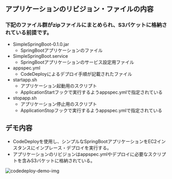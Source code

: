 ## アプリケーションのリビジョン・ファイルの内容
### 下記のファイル群がzipファイルにまとめられ、S3バケットに格納されている前提です。
- SimpleSpringBoot-0.1.0.jar
  - SpringBootアプリケーションのファイル
- SimpleSpringBoot.service
  - SpringBootアプリケーションのサービス設定用ファイル
- appspec.yml
  - CodeDeployによるデプロイ手順が記載されたファイル
- startapp.sh
  - アプリケーション起動用のスクリプト
  - ApplicationStartフックで実行するようappspec.ymlで指定されている
- stopapp.sh
  - アプリケーション停止用のスクリプト
  - ApplicationStopフックで実行するようappspec.ymlで指定されている

## デモ内容
- CodeDeployを使用し、シンプルなSpringBootアプリケーションをEC2インスタンスにインプレース・デプロイを実行する。
- アプリケーションのリビジョンはappspec.ymlやデプロイに必要なスクリプトを含みS3バケットに格納されている。


![codedeploy-demo-img](https://devops.nobelabo.net/img/demo-codedeploy.png)
